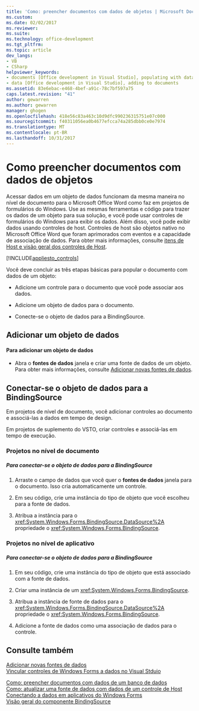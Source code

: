 ```yaml
---
title: 'Como: preencher documentos com dados de objetos | Microsoft Docs'
ms.custom: 
ms.date: 02/02/2017
ms.reviewer: 
ms.suite: 
ms.technology: office-development
ms.tgt_pltfrm: 
ms.topic: article
dev_langs:
- VB
- CSharp
helpviewer_keywords:
- documents [Office development in Visual Studio], populating with data
- data [Office development in Visual Studio], adding to documents
ms.assetid: 83e6ebac-e468-4bef-a91c-78c7bf597a75
caps.latest.revision: "41"
author: gewarren
ms.author: gewarren
manager: ghogen
ms.openlocfilehash: 418e56c83a463c10d9dfc990236315751e07c000
ms.sourcegitcommit: f40311056ea0b4677efcca74a285dbb0ce0e7974
ms.translationtype: MT
ms.contentlocale: pt-BR
ms.lasthandoff: 10/31/2017
---
```

# <a name="how-to-populate-documents-with-data-from-objects"></a>Como preencher documentos com dados de objetos
  Acessar dados em um objeto de dados funcionam da mesma maneira no nível de documento para o Microsoft Office Word como faz em projetos de formulários do Windows. Use as mesmas ferramentas e código para trazer os dados de um objeto para sua solução, e você pode usar controles de formulários do Windows para exibir os dados. Além disso, você pode exibir dados usando controles de host. Controles de host são objetos nativo no Microsoft Office Word que foram aprimorados com eventos e a capacidade de associação de dados. Para obter mais informações, consulte [itens de Host e visão geral dos controles de Host](../vsto/host-items-and-host-controls-overview.md).  
  
 [!INCLUDE[appliesto_controls](../vsto/includes/appliesto-controls-md.md)]  
  
 Você deve concluir as três etapas básicas para popular o documento com dados de um objeto:  
  
-   Adicione um controle para o documento que você pode associar aos dados.  
  
-   Adicione um objeto de dados para o documento.  
  
-   Conecte-se o objeto de dados para a BindingSource.   
  
## <a name="adding-a-data-object"></a>Adicionar um objeto de dados  
  
#### <a name="to-add-a-data-object"></a>Para adicionar um objeto de dados  
  
-   Abra o **fontes de dados** janela e criar uma fonte de dados de um objeto. Para obter mais informações, consulte [Adicionar novas fontes de dados](/visualstudio/data-tools/add-new-data-sources).  
  
## <a name="connecting-the-data-object-to-the-bindingsource"></a>Conectar-se o objeto de dados para a BindingSource  
 Em projetos de nível de documento, você adicionar controles ao documento e associá-las a dados em tempo de design.  
  
 Em projetos de suplemento do VSTO, criar controles e associá-las em tempo de execução.  
  
### <a name="document-level-projects"></a>Projetos no nível de documento  
  
##### <a name="to-connect-the-data-object-to-the-bindingsource"></a>Para conectar-se o objeto de dados para a BindingSource  
  
1.  Arraste o campo de dados que você quer o **fontes de dados** janela para o documento. Isso cria automaticamente um controle.  
  
2.  Em seu código, crie uma instância do tipo de objeto que você escolheu para a fonte de dados.  
  
3.  Atribua a instância para o <xref:System.Windows.Forms.BindingSource.DataSource%2A> propriedade o <xref:System.Windows.Forms.BindingSource>.  
  
### <a name="application-level-projects"></a>Projetos no nível de aplicativo  
  
##### <a name="to-connect-the-data-object-to-the-bindingsource"></a>Para conectar-se o objeto de dados para a BindingSource  
  
1.  Em seu código, crie uma instância do tipo de objeto que está associado com a fonte de dados.  
  
2.  Criar uma instância de um <xref:System.Windows.Forms.BindingSource>.  
  
3.  Atribua a instância de fonte de dados para o <xref:System.Windows.Forms.BindingSource.DataSource%2A> propriedade o <xref:System.Windows.Forms.BindingSource>.  
  
4.  Adicione a fonte de dados como uma associação de dados para o controle.  
  
## <a name="see-also"></a>Consulte também  
 
 [Adicionar novas fontes de dados](/visualstudio/data-tools/add-new-data-sources)   
 [Vincular controles de Windows Forms a dados no Visual Stduio](/visualstudio/data-tools/bind-windows-forms-controls-to-data-in-visual-studio)
 
 [Como: preencher documentos com dados de um banco de dados](../vsto/how-to-populate-documents-with-data-from-a-database.md)   
 [Como: atualizar uma fonte de dados com dados de um controle de Host](../vsto/how-to-update-a-data-source-with-data-from-a-host-control.md)   
 [Conectando a dados em aplicativos do Windows Forms](/visualstudio/data-tools/connecting-to-data-in-windows-forms-applications)   
 [Visão geral do componente BindingSource](/dotnet/framework/winforms/controls/bindingsource-component-overview)  
  
  
